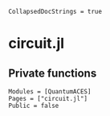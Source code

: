 ```@meta
CollapsedDocStrings = true
```

# circuit.jl

## Private functions

```@autodocs
Modules = [QuantumACES]
Pages = ["circuit.jl"]
Public = false
```
